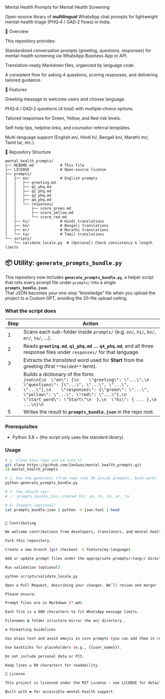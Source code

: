 Mental Health Prompts for Mental Health Screening

Open-source library of **multilingual** WhatsApp chat prompts for lightweight mental-health triage (PHQ‑4 / GAD‑2 flows) in India.

📖 Overview

This repository provides:

Standardized conversation prompts (greeting, questions, responses) for mental-health screening via WhatsApp Business App or API.

Translation-ready Markdown files, organized by language code.

A consistent flow for asking 4 questions, scoring responses, and delivering tailored guidance.

🚀 Features

Greeting message to welcome users and choose language.

PHQ‑4 / GAD‑2 questions (4 total) with multiple‑choice options.

Tailored responses for Green, Yellow, and Red risk levels.

Self-help tips, helpline links, and counselor referral templates.

Multi-language support (English en/, Hindi hi/, Bengali bn/, Marathi mr/, Tamil ta/, etc.).

📂 Repository Structure

```
mental_health_prompts/
├── README.md            # This file
├── LICENSE              # Open-source license
├── prompts/
│   ├── en/              # English prompts
│   │   ├── greeting.md
│   │   ├── q1_phq.md
│   │   ├── q2_phq.md
│   │   ├── q3_phq.md
│   │   ├── q4_phq.md
│   │   └── responses/
│   │       ├── score_green.md
│   │       ├── score_yellow.md
│   │       └── score_red.md
│   ├── hi/              # Hindi translations
│   ├── bn/              # Bengali translations
│   ├── mr/              # Marathi translations
│   └── ta/              # Tamil translations
└── scripts/
    └── validate_locale.py  # (Optional) Check consistency & length limits

```

## 📦 Utility: `generate_prompts_bundle.py`

This repository now includes **`generate_prompts_bundle.py`**, a helper script that rolls every prompt file under `prompts/` into a single **`prompts_bundle.json`**.  
That JSON becomes your one-stop “knowledge” file when you upload the project to a Custom GPT, avoiding the 20-file upload ceiling.

### What the script does

| Step | Action |
|------|--------|
| 1 | Scans each sub-folder inside `prompts/` (e.g. `en/`, `hi/`, `bn/`, `mr/`, `ta/`, …). |
| 2 | Reads **`greeting.md`**, **`q1_phq.md` … `q4_phq.md`**, and all three response files under `responses/` for that language. |
| 3 | Extracts the *translated* word used for **Start** from the greeting (first `**bolded**` term). |
| 4 | Builds a dictionary of the form:<br>```json\n{\n  \"en\": {\n    \"greeting\": \"...\",\n    \"questions\": [\"...\", \"...\", \"...\", \"...\"],\n    \"responses\": {\"green\": \"...\", \"yellow\": \"...\", \"red\": \"...\"},\n    \"start_word\": \"Start\"\n  },\n  \"hi\": { ... },\n  ...\n}\n``` |
| 5 | Writes the result to **`prompts_bundle.json`** in the repo root. |

### Prerequisites

* Python 3.8 + (the script only uses the standard library).

### Usage

```bash
# 1. Clone this repo and cd into it
git clone https://github.com/JanSwas/mental_health_prompts.git
cd mental_health_prompts

# 2. Run the generator (from repo root OR inside prompts/, both work)
python generate_prompts_bundle.py

# 3. You should see:
# ✅  prompts_bundle.json created for: en, hi, bn, mr, ta

# 4. Inspect (optional)
cat prompts_bundle.json | python -m json.tool | head


🤝 Contributing

We welcome contributions from developers, translators, and mental-health professionals:

Fork this repository.

Create a new branch (git checkout -b feature/my-language).

Add or update prompt files under the appropriate prompts/<lang>/ directory.

Run validation (optional):

python scripts/validate_locale.py

Open a Pull Request, describing your changes. We’ll review and merge!

Please ensure:

Prompt files are in Markdown (*.md).

Each file is ≤ 600 characters to fit WhatsApp message limits.

Filenames & folder structure mirror the en/ directory.

⚙️ Formatting Guidelines

Use plain text and avoid emojis in core prompts (you can add them in response files sparingly).

Use backticks for placeholders (e.g., {{user_name}}).

Do not include personal data or PII.

Keep lines ≤ 80 characters for readability.

📜 License

This project is licensed under the MIT License — see LICENSE for details.

Built with ❤️ for accessible mental-health support.

